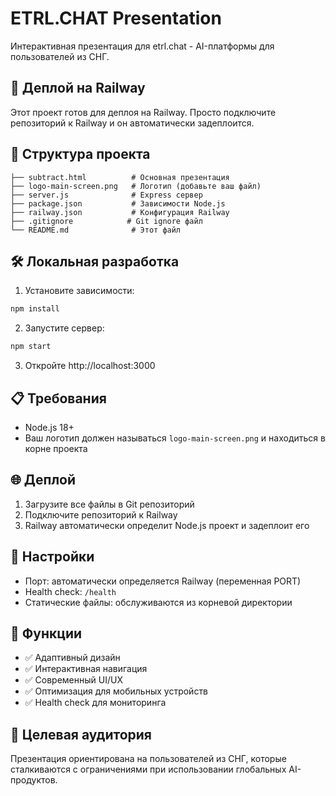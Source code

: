 # ETRL.CHAT Presentation

Интерактивная презентация для etrl.chat - AI-платформы для пользователей из СНГ.

## 🚀 Деплой на Railway

Этот проект готов для деплоя на Railway. Просто подключите репозиторий к Railway и он автоматически задеплоится.

## 📁 Структура проекта

```
├── subtract.html          # Основная презентация
├── logo-main-screen.png   # Логотип (добавьте ваш файл)
├── server.js              # Express сервер
├── package.json           # Зависимости Node.js
├── railway.json           # Конфигурация Railway
├── .gitignore            # Git ignore файл
└── README.md              # Этот файл
```

## 🛠 Локальная разработка

1. Установите зависимости:
```bash
npm install
```

2. Запустите сервер:
```bash
npm start
```

3. Откройте http://localhost:3000

## 📋 Требования

- Node.js 18+
- Ваш логотип должен называться `logo-main-screen.png` и находиться в корне проекта

## 🌐 Деплой

1. Загрузите все файлы в Git репозиторий
2. Подключите репозиторий к Railway
3. Railway автоматически определит Node.js проект и задеплоит его

## 🔧 Настройки

- Порт: автоматически определяется Railway (переменная PORT)
- Health check: `/health`
- Статические файлы: обслуживаются из корневой директории

## 📱 Функции

- ✅ Адаптивный дизайн
- ✅ Интерактивная навигация
- ✅ Современный UI/UX
- ✅ Оптимизация для мобильных устройств
- ✅ Health check для мониторинга

## 🎯 Целевая аудитория

Презентация ориентирована на пользователей из СНГ, которые сталкиваются с ограничениями при использовании глобальных AI-продуктов.

